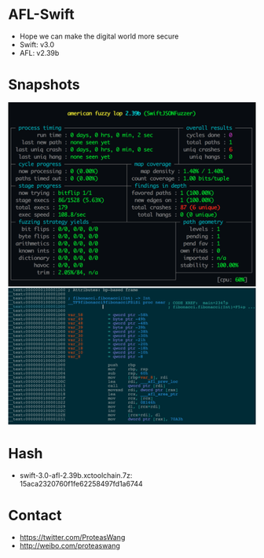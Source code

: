 # AFL-Swift
* Hope we can make the digital world more secure
* Swift: v3.0
* AFL: v2.39b

# Snapshots
![](image/afl-swift-fuzzing.png)
![](image/afl-swift-re.png)

# Hash
* swift-3.0-afl-2.39b.xctoolchain.7z: 15aca2320760f1fe62258497fd1a6744

# Contact
* https://twitter.com/ProteasWang
* http://weibo.com/proteaswang

